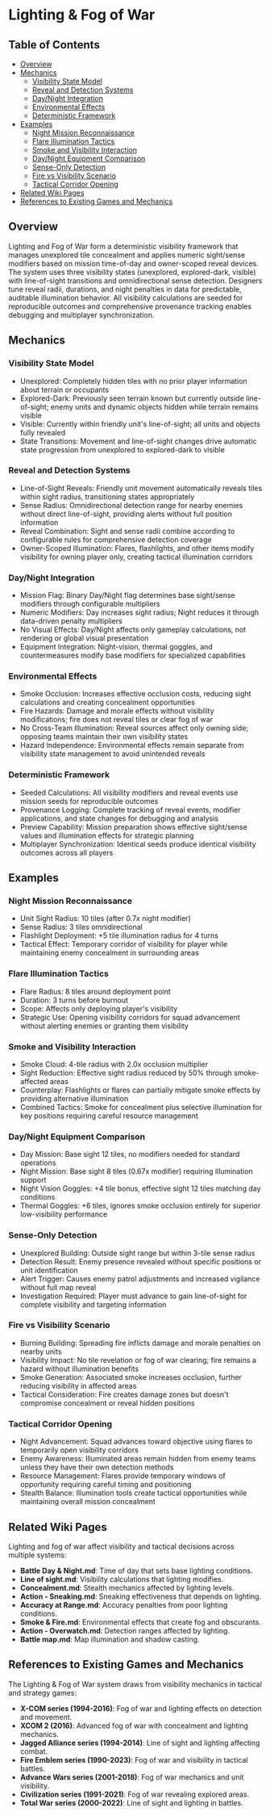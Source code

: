 # Lighting & Fog of War

## Table of Contents
- [Overview](#overview)
- [Mechanics](#mechanics)
  - [Visibility State Model](#visibility-state-model)
  - [Reveal and Detection Systems](#reveal-and-detection-systems)
  - [Day/Night Integration](#day/night-integration)
  - [Environmental Effects](#environmental-effects)
  - [Deterministic Framework](#deterministic-framework)
- [Examples](#examples)
  - [Night Mission Reconnaissance](#night-mission-reconnaissance)
  - [Flare Illumination Tactics](#flare-illumination-tactics)
  - [Smoke and Visibility Interaction](#smoke-and-visibility-interaction)
  - [Day/Night Equipment Comparison](#day/night-equipment-comparison)
  - [Sense-Only Detection](#sense-only-detection)
  - [Fire vs Visibility Scenario](#fire-vs-visibility-scenario)
  - [Tactical Corridor Opening](#tactical-corridor-opening)
- [Related Wiki Pages](#related-wiki-pages)
- [References to Existing Games and Mechanics](#references-to-existing-games-and-mechanics)

## Overview

Lighting and Fog of War form a deterministic visibility framework that manages unexplored tile concealment and applies numeric sight/sense modifiers based on mission time-of-day and owner-scoped reveal devices. The system uses three visibility states (unexplored, explored-dark, visible) with line-of-sight transitions and omnidirectional sense detection. Designers tune reveal radii, durations, and night penalties in data for predictable, auditable illumination behavior. All visibility calculations are seeded for reproducible outcomes and comprehensive provenance tracking enables debugging and multiplayer synchronization.

## Mechanics

### Visibility State Model
- Unexplored: Completely hidden tiles with no prior player information about terrain or occupants
- Explored-Dark: Previously seen terrain known but currently outside line-of-sight; enemy units and dynamic objects hidden while terrain remains visible
- Visible: Currently within friendly unit's line-of-sight; all units and objects fully revealed
- State Transitions: Movement and line-of-sight changes drive automatic state progression from unexplored to explored-dark to visible

### Reveal and Detection Systems
- Line-of-Sight Reveals: Friendly unit movement automatically reveals tiles within sight radius, transitioning states appropriately
- Sense Radius: Omnidirectional detection range for nearby enemies without direct line-of-sight, providing alerts without full position information
- Reveal Combination: Sight and sense radii combine according to configurable rules for comprehensive detection coverage
- Owner-Scoped Illumination: Flares, flashlights, and other items modify visibility for owning player only, creating tactical illumination corridors

### Day/Night Integration
- Mission Flag: Binary Day/Night flag determines base sight/sense modifiers through configurable multipliers
- Numeric Modifiers: Day increases sight radius; Night reduces it through data-driven penalty multipliers
- No Visual Effects: Day/Night affects only gameplay calculations, not rendering or global visual presentation
- Equipment Integration: Night-vision, thermal goggles, and countermeasures modify base modifiers for specialized capabilities

### Environmental Effects
- Smoke Occlusion: Increases effective occlusion costs, reducing sight calculations and creating concealment opportunities
- Fire Hazards: Damage and morale effects without visibility modifications; fire does not reveal tiles or clear fog of war
- No Cross-Team Illumination: Reveal sources affect only owning side; opposing teams maintain their own visibility states
- Hazard Independence: Environmental effects remain separate from visibility state management to avoid unintended reveals

### Deterministic Framework
- Seeded Calculations: All visibility modifiers and reveal events use mission seeds for reproducible outcomes
- Provenance Logging: Complete tracking of reveal events, modifier applications, and state changes for debugging and analysis
- Preview Capability: Mission preparation shows effective sight/sense values and illumination effects for strategic planning
- Multiplayer Synchronization: Identical seeds produce identical visibility outcomes across all players

## Examples

### Night Mission Reconnaissance
- Unit Sight Radius: 10 tiles (after 0.7x night modifier)
- Sense Radius: 3 tiles omnidirectional
- Flashlight Deployment: +5 tile illumination radius for 4 turns
- Tactical Effect: Temporary corridor of visibility for player while maintaining enemy concealment in surrounding areas

### Flare Illumination Tactics
- Flare Radius: 8 tiles around deployment point
- Duration: 3 turns before burnout
- Scope: Affects only deploying player's visibility
- Strategic Use: Opening visibility corridors for squad advancement without alerting enemies or granting them visibility

### Smoke and Visibility Interaction
- Smoke Cloud: 4-tile radius with 2.0x occlusion multiplier
- Sight Reduction: Effective sight radius reduced by 50% through smoke-affected areas
- Counterplay: Flashlights or flares can partially mitigate smoke effects by providing alternative illumination
- Combined Tactics: Smoke for concealment plus selective illumination for key positions requiring careful resource management

### Day/Night Equipment Comparison
- Day Mission: Base sight 12 tiles, no modifiers needed for standard operations
- Night Mission: Base sight 8 tiles (0.67x modifier) requiring illumination support
- Night Vision Goggles: +4 tile bonus, effective sight 12 tiles matching day conditions
- Thermal Goggles: +6 tiles, ignores smoke occlusion entirely for superior low-visibility performance

### Sense-Only Detection
- Unexplored Building: Outside sight range but within 3-tile sense radius
- Detection Result: Enemy presence revealed without specific positions or unit identification
- Alert Trigger: Causes enemy patrol adjustments and increased vigilance without full map reveal
- Investigation Required: Player must advance to gain line-of-sight for complete visibility and targeting information

### Fire vs Visibility Scenario
- Burning Building: Spreading fire inflicts damage and morale penalties on nearby units
- Visibility Impact: No tile revelation or fog of war clearing; fire remains a hazard without illumination benefits
- Smoke Generation: Associated smoke increases occlusion, further reducing visibility in affected areas
- Tactical Consideration: Fire creates damage zones but doesn't compromise concealment or reveal hidden positions

### Tactical Corridor Opening
- Night Advancement: Squad advances toward objective using flares to temporarily open visibility corridors
- Enemy Awareness: Illuminated areas remain hidden from enemy teams unless they have their own detection methods
- Resource Management: Flares provide temporary windows of opportunity requiring careful timing and positioning
- Stealth Balance: Illumination tools create tactical opportunities while maintaining overall mission concealment

## Related Wiki Pages

Lighting and fog of war affect visibility and tactical decisions across multiple systems:

- **Battle Day & Night.md**: Time of day that sets base lighting conditions.
- **Line of sight.md**: Visibility calculations that lighting modifies.
- **Concealment.md**: Stealth mechanics affected by lighting levels.
- **Action - Sneaking.md**: Sneaking effectiveness that depends on lighting.
- **Accuracy at Range.md**: Accuracy penalties from poor lighting conditions.
- **Smoke & Fire.md**: Environmental effects that create fog and obscurants.
- **Action - Overwatch.md**: Detection ranges affected by lighting.
- **Battle map.md**: Map illumination and shadow casting.

## References to Existing Games and Mechanics

The Lighting & Fog of War system draws from visibility mechanics in tactical and strategy games:

- **X-COM series (1994-2016)**: Fog of war and lighting effects on detection and movement.
- **XCOM 2 (2016)**: Advanced fog of war with concealment and lighting mechanics.
- **Jagged Alliance series (1994-2014)**: Line of sight and lighting affecting combat.
- **Fire Emblem series (1990-2023)**: Fog of war and visibility in tactical battles.
- **Advance Wars series (2001-2018)**: Fog of war mechanics and unit visibility.
- **Civilization series (1991-2021)**: Fog of war revealing explored areas.
- **Total War series (2000-2022)**: Line of sight and lighting in battles.

